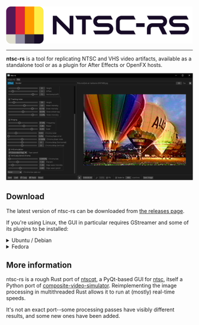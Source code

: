 <p align="center">
    <picture>
        <source media="(prefers-color-scheme: dark)" srcset="./docs/img/logo-darkmode.svg">
        <img alt="ntsc-rs logo" src="./docs/img/logo-lightmode.svg">
    </picture>
</p>

---

**ntsc-rs** is a tool for replicating NTSC and VHS video artifacts, available as a standalone tool or as a plugin for After Effects or OpenFX hosts.

![Screenshot of the ntsc-rs standalone application](./docs/img/appdemo.png)

## Download

The latest version of ntsc-rs can be downloaded from [the releases page](https://github.com/valadaptive/ntsc-rs/releases).

If you're using Linux, the GUI in particular requires GStreamer and some of its plugins to be installed:

<details>
<summary>Ubuntu / Debian</summary>

```bash
$ sudo apt-get install libgstreamer1.0 gstreamer1.0-plugins-base gstreamer1.0-plugins-good gstreamer1.0-plugins-bad gstreamer1.0-plugins-ugly gstreamer1.0-libav gstreamer1.0-alsa
```
</details>

<details>
<summary>Fedora</summary>

In order to decode and encode H.264 video, you'll need packages from the [RPM Fusion "free" repository](https://rpmfusion.org/Configuration).

After enabling the RPM Fusion "free" repository:

```bash
$ sudo dnf install gstreamer1 gstreamer1-plugins-base gstreamer1-plugins-good gstreamer1-plugins-bad-free gstreamer1-plugins-bad-freeworld gstreamer1-plugins-ugly gstreamer1-plugin-libav libavcodec-freeworld
```
</details>

## More information

ntsc-rs is a rough Rust port of [ntscqt](https://github.com/JargeZ/ntscqt), a PyQt-based GUI for [ntsc](https://github.com/zhuker/ntsc), itself a Python port of [composite-video-simulator](https://github.com/joncampbell123/composite-video-simulator). Reimplementing the image processing in multithreaded Rust allows it to run at (mostly) real-time speeds.

It's not an exact port--some processing passes have visibly different results, and some new ones have been added.
